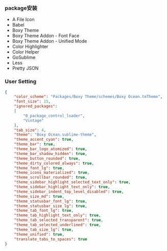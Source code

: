 ### package安装
+ A File Icon
+ Babel
+ Boxy Theme
+ Boxy Theme Addon - Font Face
+ Boxy Theme Addon - Unified Mode
+ Color Highlighter
+ Color Helper
+ GoSublime
+ Less
+ Pretty JSON


### User Setting

```json
{
	"color_scheme": "Packages/Boxy Theme/schemes/Boxy Ocean.tmTheme",
	"font_size": 15,
	"ignored_packages":
	[
		"0_package_control_loader",
		"Vintage"
	],
	"tab_size": 4,
	"theme": "Boxy Ocean.sublime-theme",
	"theme_accent_cyan": true,
	"theme_bar": true,
	"theme_bar_logo_atomized": true,
	"theme_bar_shadow_hidden": true,
	"theme_button_rounded": true,
	"theme_dirty_colored_always": true,
	"theme_font_lg": true,
	"theme_icons_materialized": true,
	"theme_scrollbar_rounded": true,
	"theme_sidebar_highlight_selected_text_only": true,
	"theme_sidebar_highlight_text_only": true,
	"theme_sidebar_indent_top_level_disabled": true,
	"theme_size_md": true,
	"theme_statusbar_font_lg": true,
	"theme_statusbar_size_lg": true,
	"theme_tab_font_lg": true,
	"theme_tab_highlight_text_only": true,
	"theme_tab_selected_transparent": true,
	"theme_tab_selected_underlined": true,
	"theme_tab_size_lg": true,
	"theme_unified": true,
	"translate_tabs_to_spaces": true
}
```
